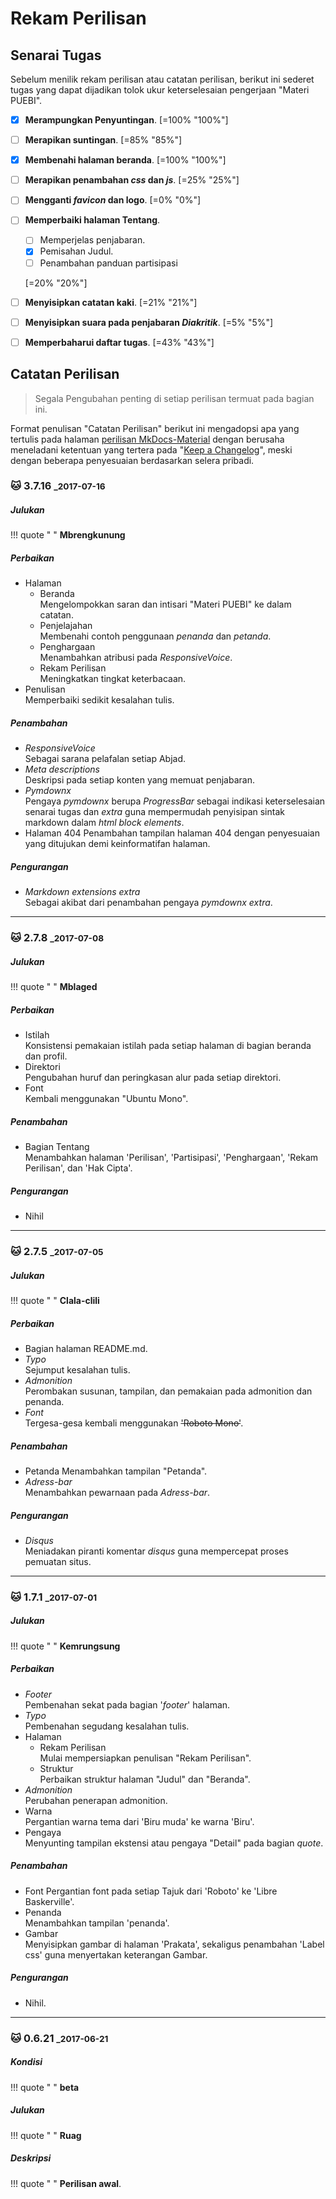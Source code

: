 # Rekam Perilisan

## Senarai Tugas

Sebelum menilik rekam perilisan atau catatan perilisan, berikut ini sederet tugas yang dapat dijadikan tolok ukur keterselesaian pengerjaan "Materi PUEBI".

* [x] **Merampungkan Penyuntingan**. [=100% "100%"]
* [ ] **Merapikan suntingan**. [=85% "85%"]
* [x] **Membenahi halaman beranda**. [=100% "100%"]
* [ ] **Merapikan penambahan _css_ dan _js_**. [=25% "25%"]
* [ ] **Mengganti _favicon_ dan logo**. [=0% "0%"]
* [ ] **Memperbaiki halaman Tentang**.
    * [ ] Memperjelas penjabaran.
    * [x] Pemisahan Judul.
    * [ ] Penambahan panduan partisipasi

    [=20% "20%"]

* [ ] **Menyisipkan catatan kaki**. [=21% "21%"]
* [ ] **Menyisipkan suara pada penjabaran _Diakritik_**. [=5% "5%"]
* [ ] **Memperbaharui daftar tugas**. [=43% "43%"]

## Catatan Perilisan

>Segala Pengubahan penting di setiap perilisan termuat pada bagian ini.

Format penulisan "Catatan Perilisan" berikut ini mengadopsi apa yang tertulis pada halaman [perilisan MkDocs-Material](http://squidfunk.github.io/mkdocs-material/release-notes/#changelog) dengan berusaha meneladani ketentuan yang tertera pada "[Keep a Changelog](http://keepachangelog.com/en/1.0.0/)", meski dengan beberapa penyesuaian berdasarkan selera pribadi.

### :cat: 3.7.16 <small>_2017-07-16</small>

##### Julukan

!!! quote " "
    **Mbrengkunung**

##### Perbaikan

* Halaman
    * Beranda  
        Mengelompokkan saran dan intisari "Materi PUEBI" ke dalam catatan.
    * Penjelajahan  
        Membenahi contoh penggunaan *penanda* dan *petanda*.
    * Penghargaan  
        Menambahkan atribusi pada *ResponsiveVoice*.
    * Rekam Perilisan  
        Meningkatkan tingkat keterbacaan.
* Penulisan  
    Memperbaiki sedikit kesalahan tulis.

##### Penambahan

* *ResponsiveVoice*  
    Sebagai sarana pelafalan setiap Abjad.
* *Meta descriptions*  
    Deskripsi pada setiap konten yang memuat penjabaran.
* *Pymdownx*  
    Pengaya *pymdownx* berupa *ProgressBar* sebagai indikasi keterselesaian senarai tugas dan *extra* guna mempermudah penyisipan sintak markdown dalam *html block elements*.
* Halaman 404
    Penambahan tampilan halaman 404 dengan penyesuaian yang ditujukan demi keinformatifan halaman.
##### Pengurangan

* *Markdown extensions extra*  
    Sebagai akibat dari penambahan pengaya *pymdownx extra*.

***

### :cat: 2.7.8 <small>_2017-07-08</small>

##### Julukan

!!! quote " "
    **Mblaged**

##### Perbaikan

* Istilah  
    Konsistensi pemakaian istilah pada setiap halaman di bagian beranda dan profil.
* Direktori  
    Pengubahan huruf dan peringkasan alur pada setiap direktori.
* Font  
    Kembali menggunakan "Ubuntu Mono".

##### Penambahan

* Bagian Tentang  
    Menambahkan halaman 'Perilisan', 'Partisipasi', 'Penghargaan', 'Rekam Perilisan', dan 'Hak Cipta'.

##### Pengurangan

* Nihil

***

### :cat: 2.7.5 <small>_2017-07-05</small>

##### Julukan

!!! quote " "
    **Clala-clili**

##### Perbaikan

* Bagian halaman README.md.
* *Typo*  
    Sejumput kesalahan tulis.
* *Admonition*  
    Perombakan susunan, tampilan, dan pemakaian pada admonition dan penanda.
* *Font*  
    Tergesa-gesa kembali menggunakan ~~'Roboto Mono'~~.

##### Penambahan

* Petanda
    Menambahkan tampilan "Petanda".
* *Adress-bar*  
    Menambahkan pewarnaan pada *Adress-bar*.

##### Pengurangan

* *Disqus*  
    Meniadakan piranti komentar *disqus* guna mempercepat proses pemuatan situs.

***

### :cat: 1.7.1 <small>_2017-07-01</small>

##### Julukan

!!! quote " "
    **Kemrungsung**

##### Perbaikan

* *Footer*  
    Pembenahan sekat pada bagian '*footer*' halaman.
* *Typo*  
    Pembenahan segudang kesalahan tulis.
* Halaman
    * Rekam Perilisan  
        Mulai mempersiapkan penulisan "Rekam Perilisan".
    * Struktur  
        Perbaikan struktur halaman "Judul" dan "Beranda".
* *Admonition*  
    Perubahan penerapan admonition.
* Warna  
    Pergantian warna tema dari 'Biru muda' ke warna 'Biru'.
* Pengaya  
    Menyunting tampilan ekstensi atau pengaya "Detail" pada bagian *quote*.

##### Penambahan

* Font
    Pergantian font pada setiap Tajuk dari 'Roboto' ke 'Libre Baskerville'.
* Penanda  
    Menambahkan tampilan 'penanda'.
* Gambar  
    Menyisipkan gambar di halaman 'Prakata', sekaligus penambahan 'Label css' guna menyertakan keterangan Gambar.

##### Pengurangan

* Nihil.

***

### :cat: 0.6.21 <small>_2017-06-21</small>

##### Kondisi

!!! quote " "
    **beta**

##### Julukan

!!! quote " "
    **Ruag**

##### Deskripsi

!!! quote " "
    **Perilisan awal**.

